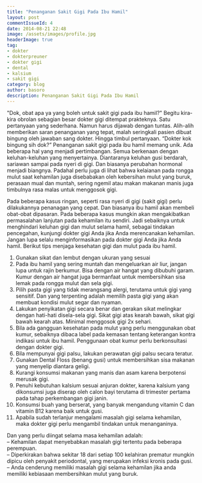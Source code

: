 ```yaml
---
title: "Penanganan Sakit Gigi Pada Ibu Hamil"
layout: post
commentIssueId: 4 
date: 2014-08-21 22:48
image: /assets/images/profile.jpg
headerImage: true
tag:
- dokter
- dokterpreuner
- dokter gigi
- dental
- kalsium
- sakit gigi
category: blog
author: basoro
description: Penanganan Sakit Gigi Pada Ibu Hamil
---
```


<p>"Dok, obat apa ya yang boleh untuk sakit gigi pada ibu hamil?" 
Begitu kira-kira obrolan sebagian besar dokter gigi ditempat prakteknya. Satu pertanyaan yang sederhana. Namun harus dijawab dengan tuntas. Alih-alih memberikan saran penanganan yang tepat, malah seringkali pasien dibuat bingung oleh jawaban sang dokter. Hingga timbul pertanyaan. &#8220;Dokter kok bingung sih dok?&#8221; Penanganan sakit gigi pada ibu hamil memang unik. Ada beberapa hal yang menjadi pertimbangan. Semua berkenaan dengan keluhan-keluhan yang menyertainya. Diantaranya keluhan gusi berdarah, sariawan sampai pada nyeri di gigi. Dan biasanya perubahan hormonal menjadi biangnya. Padahal perlu juga di lihat bahwa kelaianan pada rongga mulut saat kehamilan juga disebabakan oleh kebersihan mulut yang buruk, perasaan mual dan muntah, sering ngemil atau makan makanan manis juga timbulnya rasa malas untuk menggosok gigi. </p>
<p>Pada beberapa kasus ringan, seperti rasa nyeri di gigi (sakit gigi) perlu dilakukannya penanagan yang cepat. Dan biasanya ibu hamil akan membeli obat-obat dipasaran. Pada beberapa kasus mungkin akan mengakibatkan permasalahan lanjutan pada kehamilan itu sendiri. Jadi sebaiknya untuk menghindari keluhan gigi dan mulut selama hamil, sebagai tindakan pencegahan, kunjungi dokter gigi Anda jika Anda merencanakan kehamilan. Jangan lupa selalu menginformasikan pada dokter gigi Anda jika Anda hamil. Berikut tips menjaga kesehatan gigi dan mulut pada ibu hamil.</p>
<ol>
<li>Gunakan sikat dan lembut dengan ukuran yang sesuai</li>
<li>Pada ibu hamil yang sering muntah dan mengeluarkan air liur, jangan lupa untuk rajin berkumur. Bisa dengan air hangat yang dibubuhi garam. Kumur dengan air hangat juga bermanfaat untuk membersihkan sisa lemak pada rongga mulut dan sela gigi.</li>
<li>Pilih pasta gigi yang tidak merangsang alergi, terutama untuk gigi yang sensitif. Dan yang terpenting adalah memilih pasta gigi yang akan membuat kondisi mulut segar dan nyaman.</li>
<li>Lakukan penyikatan gigi secara benar dan gerakan sikat melingkar dengan hati-hati disela-sela gigi. Sikat gigi atas kearah bawah, sikat gigi bawah kearah atas. Minimal menggosok gigi 2x sehari.</li>
<li>Bila ada gangguan kesehatan pada mulut yang perlu menggunakan obat kumur, sebaiknya dibaca label pada kemasan tentang keterangan kontra indikasi untuk ibu hamil. Penggunaan obat kumur perlu berkonsultasi dengan dokter gigi.</li>
<li>Bila mempunyai gigi palsu, lakukan perawatan gigi palsu secara teratur.</li>
<li>Gunakan Dental Floss (benang gusi) untuk membersihkan sisa makanan yang menyelip diantara geligi.</li>
<li>Kurangi konsumsi makanan yang manis dan asam karena berpotensi merusak gigi.</li>
<li>Penuhi kebutuhan kalsium sesuai anjuran dokter, karena kalsium yang dikonsumsi juga diserap oleh calon bayi terutama di trimester pertama pada tahap perkembangan gigi janin.</li>
<li>Konsumsi buah yang berserat, yang banyak mengandung vitamin C dan vitamin B12 karena baik untuk gusi.</li>
<li>Apabila sudah terlanjur mengalami masalah gigi selama kehamilan, maka dokter gigi perlu mengambil tindakan untuk menanganinya.</li>
</ol>
<p>Dan yang perlu diingat selama masa kehamilan adalah:<br />
&#8211; Kehamilan dapat menyebabkan masalah gigi tertentu pada beberapa perempuan.<br />
&#8211; Diperkirakan bahwa sekitar 18 dari setiap 100 kelahiran prematur mungkin dipicu oleh penyakit periodontal, yang merupakan infeksi kronis pada gusi.<br />
&#8211; Anda cenderung memiliki masalah gigi selama kehamilan jika anda memiliki kebiasaan membersihkan mulut yang buruk. </p>

